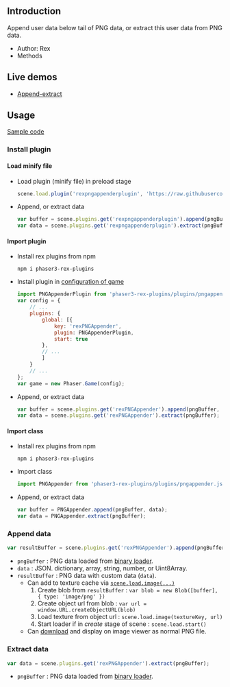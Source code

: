 ## Introduction

Append user data below tail of PNG data, or extract this user data from PNG data.

- Author: Rex
- Methods

## Live demos

- [Append-extract](https://codepen.io/rexrainbow/pen/zYLKKJP)

## Usage

[Sample code](https://github.com/rexrainbow/phaser3-rex-notes/tree/master/examples/png-appender)

### Install plugin

#### Load minify file

- Load plugin (minify file) in preload stage
    ```javascript
    scene.load.plugin('rexpngappenderplugin', 'https://raw.githubusercontent.com/rexrainbow/phaser3-rex-notes/master/dist/rexpngappenderplugin.min.js', true);
    ```
- Append, or extract data
    ```javascript
    var buffer = scene.plugins.get('rexpngappenderplugin').append(pngBuffer, data);
    var data = scene.plugins.get('rexpngappenderplugin').extract(pngBuffer);
    ```

#### Import plugin

- Install rex plugins from npm
    ```
    npm i phaser3-rex-plugins
    ```
- Install plugin in [configuration of game](game.md#configuration)
    ```javascript
    import PNGAppenderPlugin from 'phaser3-rex-plugins/plugins/pngappender-plugin.js';
    var config = {
        // ...
        plugins: {
            global: [{
                key: 'rexPNGAppender',
                plugin: PNGAppenderPlugin,
                start: true
            },
            // ...
            ]
        }
        // ...
    };
    var game = new Phaser.Game(config);
    ```
- Append, or extract data
    ```javascript
    var buffer = scene.plugins.get('rexPNGAppender').append(pngBuffer, data);
    var data = scene.plugins.get('rexPNGAppender').extract(pngBuffer);
    ```

#### Import class

- Install rex plugins from npm
    ```
    npm i phaser3-rex-plugins
    ```
- Import class
    ```javascript
    import PNGAppender from 'phaser3-rex-plugins/plugins/pngappender.js';
    ```
- Append, or extract data
    ```javascript
    var buffer = PNGAppender.append(pngBuffer, data);
    var data = PNGAppender.extract(pngBuffer);
    ```

### Append data

```javascript
var resultBuffer = scene.plugins.get('rexPNGAppender').append(pngBuffer, data);
```

- `pngBuffer` : PNG data loaded from [binary loader](loader.md#binary).
- `data` : JSON. dictionary, array, string, number, or Uint8Array.
- `resultBuffer` : PNG data with custom data (`data`). 
    - Can add to texture cache via [`scene.load.image(...)`](loader.md#image)
        1. Create blob from `resultBuffer` : `var blob = new Blob([buffer], { type: 'image/png' })`
        1. Create object url from blob : `var url = window.URL.createObjectURL(blob)`
        1. Load texture from object url : `scene.load.image(textureKey, url)`
        1. Start loader if in *create* stage of scene : `scene.load.start()`
    - Can [download](https://www.npmjs.com/package/file-saver) and display on image viewer as normal PNG file.

### Extract data

```javascript
var data = scene.plugins.get('rexPNGAppender').extract(pngBuffer);
```

- `pngBuffer` : PNG data loaded from [binary loader](loader.md#binary).
